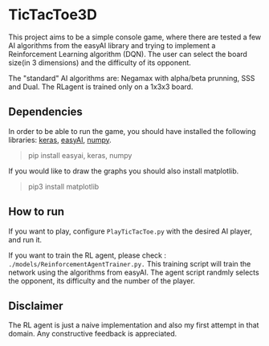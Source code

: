 # TicTacToe3D

This project aims to be a simple console game, where there are tested a few AI algorithms from the easyAI library and trying to implement a Reinforcement Learning algorithm (DQN). The user can select the board size(in 3 dimensions) and the difficulty of its opponent.

The "standard" AI algorithms are: Negamax with alpha/beta prunning, SSS and Dual.
The RLagent is trained only on a 1x3x3 board.

## Dependencies

In order to be able to run the game, you should have installed the following libraries: [keras][keras link], [easyAI][easyai link], [numpy][numpy link].
> pip install easyai, keras, numpy

If you would like to draw the graphs you should also install matplotlib.
> pip3 install matplotlib

## How to run

If you want to play, configure `PlayTicTacToe.py` with the desired AI player,  and run it.

If you want to train the RL agent, please check : `./models/ReinforcementAgentTrainer.py.`
This training script will train the network using the algorithms from easyAI. The agent script randmly selects the opponent, its difficulty and the number of the player.

## Disclaimer

The RL agent is just a naive implementation and also my first attempt in that domain. Any constructive feedback is appreciated.


[keras link]: http://www.keras.io
[easyai link]: https://github.com/Zulko/easyAI
[numpy link]: http://www.numpy.org/
[matplotlib link]: https://matplotlib.org/
